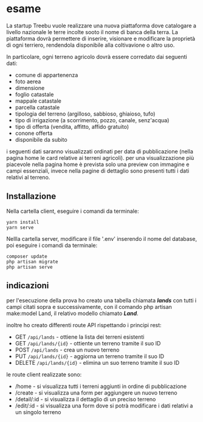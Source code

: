 # esame

La startup Treebu vuole realizzare una nuova piattaforma dove catalogare a livello nazionale le terre incolte sooto il nome di banca della terra.
La piattaforma dovrà permettere di inserire, visionare e modificare la proprietà di ogni terriero, rendendola disponibile alla coltivavione o altro uso.

In particolare, ogni terreno agricolo dovrà essere corredato dai seguenti dati:

- comune di appartenenza
- foto aerea
- dimensione
- foglio catastale
- mappale catastale
- parcella catastale
- tipologia del terreno (argilloso, sabbioso, ghiaioso, tufo)
- tipo di irrigazione (a scorrimento, pozzo, canale, senz'acqua)
- tipo di offerta (vendita, affitto, affido gratuito)
- conone offerta
- disponibile da subito

i seguenti dati saranno visualizzati ordinati per data di pubblicazione (nella pagina home le card relative ai terreni agricoli).
per una visualizzazione più piacevole nella pagina home è prevista solo una preview con immagine e campi essenziali, invece nella pagine di dettaglio sono presenti tutti i dati relativi al terreno.

## Installazione

Nella cartella client, eseguire i comandi da terminale:
```
yarn install
yarn serve
```

Nellla cartella server, modificare il file '.env' inserendo il nome del database, poi eseguire i comandi da terminale:
```
composer update
php artisan migrate
php artisan serve
```

## indicazioni 


per l'esecuzione della prova ho creato una tabella chiamata **_lands_** con tutti i campi citati sopra e  successivamente, con il comando php artisan make:model Land, il relativo modello chiamato **_Land_**.

inoltre ho creato differenti route API rispettando i principi rest:
- GET `/api/lands` - ottiene la lista dei terreni esistenti
- GET `/api/lands/{id}` - ottiente un terreno tramite il suo ID
- POST `/api/lands` - crea un nuovo terreno
- PUT  `/api/lands/{id}` - aggiorna un terreno tramite il suo ID
- DELETE `/api/lands/{id}` - elimina un suo terreno tramite il suo ID

le route client realizzate sono:
- /home - si visualizza tutti i terreni aggiunti in ordine di pubblicazione
- /create - si visualizza una form per aggiungere un nuovo terreno
- /detail/:id - si visualizza il dettaglio di un preciso terreno
- /edit/:id - si visualizza una form dove si potrà modificare i dati relativi a un singolo terreno
